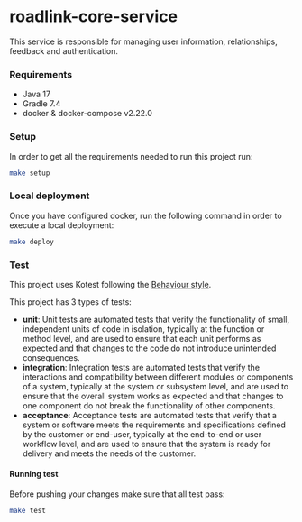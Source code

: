 # roadlink-core-service
This service is responsible for managing user information, relationships, feedback and authentication.

### Requirements
- Java 17
- Gradle 7.4
- docker & docker-compose v2.22.0

### Setup
In order to get all the requirements needed to run this project run:
```bash
make setup
```

### Local deployment
Once you have configured docker, run the following command in order to execute a local deployment:
```bash
make deploy
```

### Test
This project uses Kotest following
the [Behaviour style](https://kotest.io/docs/framework/testing-styles.html#behavior-spec).

This project has 3 types of tests:

* **unit**: Unit tests are automated tests that verify the functionality of small, independent units of code in isolation,
  typically at the function or method level, and are used to ensure that each unit performs as expected and that changes
  to the code do not introduce unintended consequences.
* **integration**: Integration tests are automated tests that verify the interactions and compatibility between different
  modules or components of a system, typically at the system or subsystem level, and are used to ensure that the overall
  system works as expected and that changes to one component do not break the functionality of other components.
* **acceptance**: Acceptance tests are automated tests that verify that a system or software meets the requirements
  and specifications defined by the customer or end-user, typically at the end-to-end or user workflow level, and are
  used to ensure that the system is ready for delivery and meets the needs of the customer.

#### Running test
Before pushing your changes make sure that all test pass:
```bash
make test
```
